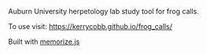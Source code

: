 Auburn University herpetology lab study tool for frog calls. 

To use visit: https://kerrycobb.github.io/frog_calls/

Built with [memorize.js](https://github.com/kerrycobb/memorize.js)
